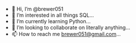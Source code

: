 - 👋 Hi, I’m @brewer051
- 👀 I’m interested in all things SQL...
- 🌱 I’m currently learning Python...
- 💞️ I’m looking to collaborate on literally anything...
- 📫 How to reach me brewer051@gmail.com...

<!---
brewer051/brewer051 is a ✨ special ✨ repository because its `README.md` (this file) appears on your GitHub profile.
You can click the Preview link to take a look at your changes.
--->
